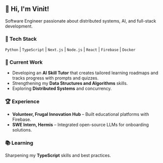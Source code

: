 ## 👋 Hi, I'm Vinit!
Software Engineer passionate about distributed systems, AI, and full-stack development.

### 🔧 Tech Stack
`Python` | `TypeScript` | `Next.js` | `Node.js` | `React` | `Firebase` | `Docker`

### 🚀 Current Work
- Developing an **AI Skill Tutor** that creates tailored learning roadmaps and tracks progress with prompts and quizzes.  
- Strengthening my **Data Structures and Algorithms** skills.  
- Exploring **Distributed Systems** and concurrency.  

### 🏆 Experience
- **Volunteer, Frugal Innovation Hub** – Built educational platforms with Firebase.  
- **SWE Intern, Hermis** – Integrated open-source LLMs for onboarding solutions.  

### 📚 Learning
Sharpening my **TypeScript** skills and best practices.
